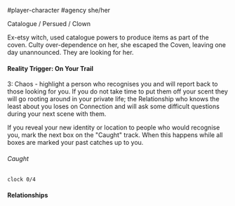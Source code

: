 #player-character #agency 
she/her

Catalogue / Persued / Clown

Ex-etsy witch, used catalogue powers to produce items as part of the coven. Culty over-dependence on her, she escaped the Coven, leaving one day unannounced. They are looking for her.

#### Reality Trigger: On Your Trail
3: Chaos - highlight a person who recognises you and will report back to those looking for you. If you do not take time to put them off your scent they will go rooting around in your private life; the Relationship who knows the least about you loses on Connection and will ask some difficult questions during your next scene with them.

If you reveal your new identity or location to people who would recognise you, mark the next box on the "Caught" track. When this happens while all boxes are marked your past catches up to you.

###### Caught
`clock 0/4`
#### Relationships